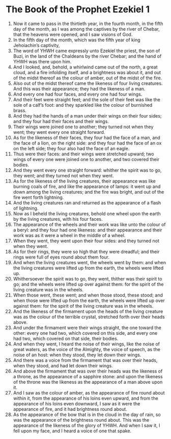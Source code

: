 ﻿# The Book of the Prophet Ezekiel  1
1. Now it came to pass in the thirtieth year, in the fourth month, in the fifth day of the month, as I was among the captives by the river of Chebar, that the heavens were opened, and I saw visions of God. 
2. In the fifth day of the month, which was the fifth year of king Jehoiachin’s captivity, 
3. The word of YHWH came expressly unto Ezekiel the priest, the son of Buzi, in the land of the Chaldeans by the river Chebar; and the hand of YHWH was there upon him. 
4.  And I looked, and, behold, a whirlwind came out of the north, a great cloud, and a fire infolding itself, and a brightness was about it, and out of the midst thereof as the colour of amber, out of the midst of the fire. 
5. Also out of the midst thereof came the likeness of four living creatures. And this was their appearance; they had the likeness of a man. 
6. And every one had four faces, and every one had four wings. 
7. And their feet were straight feet; and the sole of their feet was like the sole of a calf’s foot: and they sparkled like the colour of burnished brass. 
8. And they had the hands of a man under their wings on their four sides; and they four had their faces and their wings. 
9. Their wings were joined one to another; they turned not when they went; they went every one straight forward. 
10. As for the likeness of their faces, they four had the face of a man, and the face of a lion, on the right side: and they four had the face of an ox on the left side; they four also had the face of an eagle. 
11. Thus were their faces: and their wings were stretched upward; two wings of every one were joined one to another, and two covered their bodies. 
12. And they went every one straight forward: whither the spirit was to go, they went; and they turned not when they went. 
13. As for the likeness of the living creatures, their appearance was like burning coals of fire, and like the appearance of lamps: it went up and down among the living creatures; and the fire was bright, and out of the fire went forth lightning. 
14. And the living creatures ran and returned as the appearance of a flash of lightning. 
15.  Now as I beheld the living creatures, behold one wheel upon the earth by the living creatures, with his four faces. 
16. The appearance of the wheels and their work was like unto the colour of a beryl: and they four had one likeness: and their appearance and their work was as it were a wheel in the middle of a wheel. 
17. When they went, they went upon their four sides: and they turned not when they went. 
18. As for their rings, they were so high that they were dreadful; and their rings were full of eyes round about them four. 
19. And when the living creatures went, the wheels went by them: and when the living creatures were lifted up from the earth, the wheels were lifted up. 
20. Whithersoever the spirit was to go, they went, thither was their spirit to go; and the wheels were lifted up over against them: for the spirit of the living creature was in the wheels. 
21. When those went, these went; and when those stood, these stood; and when those were lifted up from the earth, the wheels were lifted up over against them: for the spirit of the living creature was in the wheels. 
22. And the likeness of the firmament upon the heads of the living creature was as the colour of the terrible crystal, stretched forth over their heads above. 
23. And under the firmament were their wings straight, the one toward the other: every one had two, which covered on this side, and every one had two, which covered on that side, their bodies. 
24. And when they went, I heard the noise of their wings, like the noise of great waters, as the voice of the Almighty, the voice of speech, as the noise of an host: when they stood, they let down their wings. 
25. And there was a voice from the firmament that was over their heads, when they stood, and had let down their wings. 
26.  And above the firmament that was over their heads was the likeness of a throne, as the appearance of a sapphire stone: and upon the likeness of the throne was the likeness as the appearance of a man above upon it. 
27. And I saw as the colour of amber, as the appearance of fire round about within it, from the appearance of his loins even upward, and from the appearance of his loins even downward, I saw as it were the appearance of fire, and it had brightness round about. 
28. As the appearance of the bow that is in the cloud in the day of rain, so was the appearance of the brightness round about. This was the appearance of the likeness of the glory of YHWH. And when I saw it, I fell upon my face, and I heard a voice of one that spake. 
